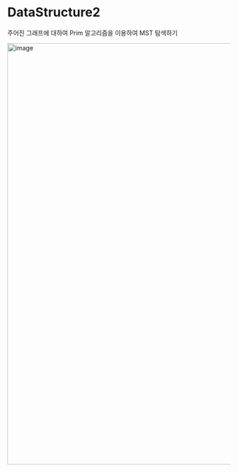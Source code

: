 # DataStructure2
주어진 그래프에 대하여 Prim 알고리즘을 이용하여 MST 탐색하기

<img width="951" alt="image" src="https://github.com/PINGPINGYEE/DataStructure2/assets/30267171/84b189df-6625-464c-acb6-116e62a2f4d8">
